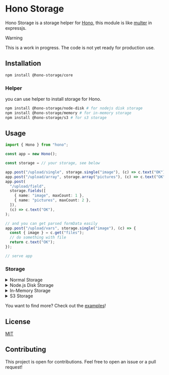 # Hono Storage

Hono Storage is a storage helper for [Hono](https://github.com/honojs/hono), this module is like [multer](https://github.com/expressjs/multer) in expressjs.

> [!WARNING]
> This is a work in progress. The code is not yet ready for production use.

## Installation

```bash
npm install @hono-storage/core
```

### Helper

you can use helper to install storage for Hono.

```bash
npm install @hono-storage/node-disk # for nodejs disk storage
npm install @hono-storage/memory # for in-memory storage
npm install @hono-storage/s3 # for s3 storage
```

## Usage

```ts
import { Hono } from "hono";

const app = new Hono();

const storage = // your storage, see below

app.post("/upload/single", storage.single("image"), (c) => c.text("OK"));
app.post("/upload/array", storage.array("pictures"), (c) => c.text("OK"));
app.post(
  "/upload/field",
  storage.fields([
    { name: "image", maxCount: 1 },
    { name: "pictures", maxCount: 2 },
  ]),
  (c) => c.text("OK"),
);

// and you can get parsed formData easily
app.post("/upload/vars", storage.single("image"), (c) => {
  const { image } = c.get("files");
  // do something with file
  return c.text("OK");
});

// serve app
```

### Storage

<details>
  <summary>Normal Storage</summary>

  ```ts
  import { HonoStorage } from "@hono-storage/core";

  const storage = new HonoStorage({
    storage: (c, files) => {
      // do something with the files, eg, upload to s3, or save to local, etc.
    },
  });
  ```
</details>

<details>
  <summary>Node.js Disk Storage</summary>

  ```ts
  import { HonoDiskStorage } from "@hono-storage/node-disk";

  const storage = new HonoDiskStorage({
    dest: "./uploads",
    filename: (c, file) => `${file.originalname}-${Date.now()}.${file.extension}`,
  });
```

</details>

<details>
  <summary>In-Memory Storage</summary>

  ```ts
  import { HonoMemoryStorage } from "@hono-storage/memory";

  const storage = new HonoMemoryStorage({
    key: (c, file) => `${file.originalname}-${new Date()}`,
  });
  ```

</details>

<details>
  <summary>S3 Storage</summary>

  ```ts
  import { S3Client } from "@aws-sdk/client-s3";
  import { HonoS3Storage } from "@hono-storage/s3";

  const client = new S3Client({
    region: "[your-bucket-region]",
    credentials: {
      accessKeyId: process.env.AWS_ACCESS_KEY_ID,
      secretAccessKey: process.env.AWS_SECRET_ACCESS_KEY,
    },
  });

  const storage = new HonoS3Storage({
    key: (_, file) => `${file.originalname}-${new Date().getTime()}`,
    bucket: "[your-bucket-name]",
    client,
  });
  ```

</details>


You want to find more? Check out the [examples](./examples)!

## License

[MIT](./LICENSE)

## Contributing

This project is open for contributions. Feel free to open an issue or a pull request!
